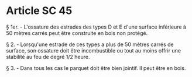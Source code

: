 # Article SC 45

§ 1er. - L'ossature des estrades des types D et E d'une surface inférieure à 50 mètres carrés peut être construite en bois non protégé.

§ 2. - Lorsqu'une estrade de ces types a plus de 50 mètres carrés de surface, son ossature doit être incombustible ou tout au moins offrir une stabilité au feu de degré 1/2 heure.

§ 3. - Dans tous les cas le parquet doit être bien jointif. Il peut être en bois.
